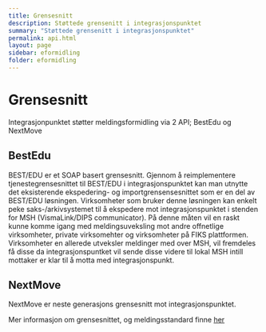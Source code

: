 ```yaml
---
title: Grensesnitt
description: Støttede grensenitt i integrasjonspunktet
summary: "Støttede grensenitt i integrasjonspunktet"
permalink: api.html
layout: page
sidebar: eformidling
folder: eformidling
---
```


# Grensesnitt

Integrasjonpunktet støtter meldingsformidling via 2 API; BestEdu og NextMove

## BestEdu
BEST/EDU er et SOAP basert grensesnitt. Gjennom å reimplementere tjenestegrensesnittet til BEST/EDU i integrasjonspunktet kan man utnytte det eksisterende ekspedering- og importgrensensesnittet som er en del av BEST/EDU løsningen. 
Virksomheter som bruker denne løsningen kan enkelt peke saks-/arkivsystemet til å ekspedere mot integrasjonspunktet i stenden for MSH (VismaLink/DIPS communicator). På denne måten vil en raskt kunne komme igang med meldingsuveksling mot andre offnetlige virksomheter, private virksomehter og virksomheter på FIKS plattformen. Virksomheter en allerede utveksler meldinger med over MSH, vil fremdeles få disse da integrasjonspuntket vil sende disse videre til lokal MSH intill mottaker er klar til å motta med integrasjonspunkt.

## NextMove
NextMove er neste generasjons grensesnitt mot integrasjonspunktet. 


Mer informasjon om grensesnittet, og meldingsstandard finne [her](https://difi.github.io/eformidling/meldingsflyt.html) 
